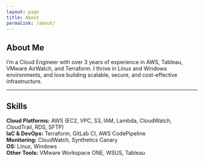```yaml
---
layout: page
title: About
permalink: /about/
---
```


## About Me

I’m a Cloud Engineer with over 3 years of experience in AWS, Tableau, VMware AirWatch, and Terraform. I thrive in Linux and Windows environments, and love building scalable, secure, and cost-effective infrastructure.

---

## Skills

**Cloud Platforms:** AWS (EC2, VPC, S3, IAM, Lambda, CloudWatch, CloudTrail, RDS, SFTP)  
**IaC & DevOps:** Terraform, GitLab CI, AWS CodePipeline  
**Monitoring:** CloudWatch, Synthetics Canary  
**OS:** Linux, Windows  
**Other Tools:** VMware Workspace ONE, WSUS, Tableau  
